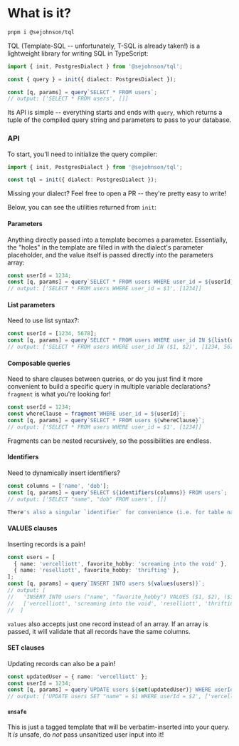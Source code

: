 # What is it?

```sh
pnpm i @sejohnson/tql
```

TQL (Template-SQL -- unfortunately, T-SQL is already taken!) is a lightweight library for writing SQL in TypeScript:

```ts
import { init, PostgresDialect } from '@sejohnson/tql';

const { query } = init({ dialect: PostgresDialect });

const [q, params] = query`SELECT * FROM users`;
// output: ['SELECT * FROM users', []]
```

Its API is simple -- everything starts and ends with `query`, which returns a tuple of the compiled query string and parameters to pass to your database.

### API

To start, you'll need to initialize the query compiler:

```ts
import { init, PostgresDialect } from '@sejohnson/tql';

const tql = init({ dialect: PostgresDialect });
```

Missing your dialect? Feel free to open a PR -- they're pretty easy to write!

Below, you can see the utilities returned from `init`:

#### Parameters

Anything directly passed into a template becomes a parameter. Essentially, the "holes" in the template are filled in with the dialect's parameter placeholder, and the value itself is passed directly into the parameters array:

```ts
const userId = 1234;
const [q, params] = query`SELECT * FROM users WHERE user_id = ${userId}`;
// output: ['SELECT * FROM users WHERE user_id = $1', [1234]]
```

#### List parameters

Need to use list syntax?:

```ts
const userId = [1234, 5678];
const [q, params] = query`SELECT * FROM users WHERE user_id IN ${list(userId)}`;
// output: ['SELECT * FROM users WHERE user_id IN ($1, $2)', [1234, 5678]]
```

#### Composable queries

Need to share clauses between queries, or do you just find it more convenient to build a specific query in multiple variable declarations? `fragment` is what you're looking for!

```ts
const userId = 1234;
const whereClause = fragment`WHERE user_id = ${userId}`;
const [q, params] = query`SELECT * FROM users ${whereClause}`;
// output: ['SELECT * FROM users WHERE user_id = $1', [1234]]
```

Fragments can be nested recursively, so the possibilities are endless.

#### Identifiers

Need to dynamically insert identifiers?

```ts
const columns = ['name', 'dob'];
const [q, params] = query`SELECT ${identifiers(columns)} FROM users`;
// output: ['SELECT "name", "dob" FROM users', []]

There's also a singular `identifier` for convenience (i.e. for table names). Identifiers are automatically quote-escaped -- `users.name` becomes `"users"."name"`.
```

#### VALUES clauses

Inserting records is a pain!

```ts
const users = [
  { name: 'vercelliott', favorite_hobby: 'screaming into the void' },
  { name: 'reselliott', favorite_hobby: 'thrifting' },
];
const [q, params] = query`INSERT INTO users ${values(users)}`;
// output: [
//   'INSERT INTO users ("name", "favorite_hobby") VALUES ($1, $2), ($3, $4)',
//   ['vercelliott', 'screaming into the void', 'reselliott', 'thrifting']
//  ]
```

`values` also accepts just one record instead of an array. If an array is passed, it will validate that all records have the same columns.

#### SET clauses

Updating records can also be a pain!

```ts
const updatedUser = { name: 'vercelliott' };
const userId = 1234;
const [q, params] = query`UPDATE users ${set(updatedUser)} WHERE userId = ${userId}`;
// output: ['UPDATE users SET "name" = $1 WHERE userId = $2', ['vercelliott', 1234]]
```

#### `unsafe`

This is just a tagged template that will be verbatim-inserted into your query. It _is_ unsafe, do _not_ pass unsanitized user input into it!
